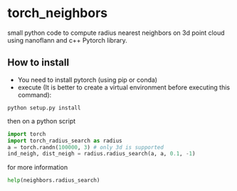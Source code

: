 # torch_neighbors
small python code to compute radius nearest neighbors on 3d point cloud using nanoflann and  c++ Pytorch library.

## How to install
- You need to install pytorch (using pip or conda)
- execute (It is better to create a virtual environment before executing this command):

```
python setup.py install
```
then on a python script
```python
import torch
import torch_radius_search as radius
a = torch.randn(100000, 3) # only 3d is supported
ind_neigh, dist_neigh = radius.radius_search(a, a, 0.1, -1)
```
for more information
```python
help(neighbors.radius_search)
```
